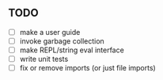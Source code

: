 
## TODO
- [ ] make a user guide
- [ ] invoke garbage collection
- [ ] make REPL/string eval interface
- [ ] write unit tests
- [ ] fix or remove imports (or just file imports)